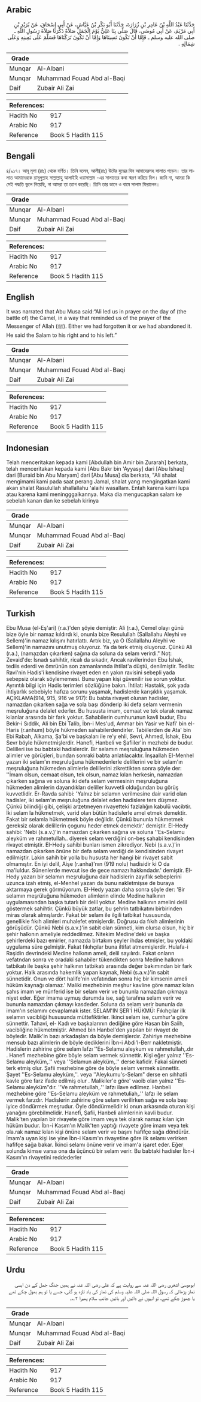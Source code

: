 ## Arabic


<div dir="rtl" lang="ar" style={{fontSize:'larger',backgroundColor:'#f8f9fa',padding:20}}>
حَدَّثَنَا عَبْدُ اللَّهِ بْنُ عَامِرِ بْنِ زُرَارَةَ، حَدَّثَنَا أَبُو بَكْرِ بْنُ عَيَّاشٍ، عَنْ أَبِي إِسْحَاقَ، عَنْ بُرَيْدِ بْنِ أَبِي مَرْيَمَ، عَنْ أَبِي مُوسَى، قَالَ صَلَّى بِنَا عَلِيٌّ يَوْمَ الْجَمَلِ صَلاَةً ذَكَّرَنَا صَلاَةَ رَسُولِ اللَّهِ ـ صلى الله عليه وسلم ـ فَإِمَّا أَنْ نَكُونَ نَسِينَاهَا وَإِمَّا أَنْ نَكُونَ تَرَكْنَاهَا فَسَلَّمَ عَلَى يَمِينِهِ وَعَلَى شِمَالِهِ ‏.‏
</div>
<div style={{backgroundColor:'#f8f9fa',padding:20, marginBottom: 10}}><table> <thead> <tr> <th>Grade</th> <th></th> </tr> </thead> <tbody> <tr><td>Munqar</td><td>Al-Albani</td></tr><tr><td>Munqar</td><td>Muhammad Fouad Abd al-Baqi</td></tr><tr><td>Daif</td><td>Zubair Ali Zai</td></tr></tbody></table><table> <thead> <tr> <th>References:</th> <th></th> </tr> </thead> <tbody><tr><td>Hadith No</td><td>917</td></tr><tr><td>Arabic No</td><td>917</td></tr><tr><td>Reference</td><td>Book 5 Hadith 115</td></tr></tbody></table></div>

## Bengali


<div dir="ltr" lang="bn" style={{fontSize:'larger',backgroundColor:'#f8f9fa',padding:20}}>
৪/৯১৭। আবূ মূসা (রাঃ) থেকে বর্ণিত। তিনি বলেন, আলী(রাঃ) উটের যুদ্ধের দিন আমাদেরসহ সালাত পড়েন। তার সালাত আমাদেরকে রাসূলুল্লাহ সাল্লাল্লাহু আলাইহি ওয়াসাল্লাম -এর সালাতের কথা স্মরণ করিয়ে দিল। জানি না, আমরা কি সেই পদ্ধতি ভুলে গিয়েছি, না আমরা তা ত্যাগ করেছি। তিনি তার ডানে ও বামে সালাম ফিরালেন।
</div>
<div style={{backgroundColor:'#f8f9fa',padding:20, marginBottom: 10}}><table> <thead> <tr> <th>Grade</th> <th></th> </tr> </thead> <tbody> <tr><td>Munqar</td><td>Al-Albani</td></tr><tr><td>Munqar</td><td>Muhammad Fouad Abd al-Baqi</td></tr><tr><td>Daif</td><td>Zubair Ali Zai</td></tr></tbody></table><table> <thead> <tr> <th>References:</th> <th></th> </tr> </thead> <tbody><tr><td>Hadith No</td><td>917</td></tr><tr><td>Arabic No</td><td>917</td></tr><tr><td>Reference</td><td>Book 5 Hadith 115</td></tr></tbody></table></div>

## English


<div dir="ltr" lang="en" style={{fontSize:'larger',backgroundColor:'#f8f9fa',padding:20}}>
It was narrated that Abu Musa said:“Ali led us in prayer on the day of (the battle of) the Camel, in a way that reminded us of the prayer of the Messenger of Allah (ﷺ). Either we had forgotten it or we had abandoned it. He said the Salam to his right and to his left.”
</div>
<div style={{backgroundColor:'#f8f9fa',padding:20, marginBottom: 10}}><table> <thead> <tr> <th>Grade</th> <th></th> </tr> </thead> <tbody> <tr><td>Munqar</td><td>Al-Albani</td></tr><tr><td>Munqar</td><td>Muhammad Fouad Abd al-Baqi</td></tr><tr><td>Daif</td><td>Zubair Ali Zai</td></tr></tbody></table><table> <thead> <tr> <th>References:</th> <th></th> </tr> </thead> <tbody><tr><td>Hadith No</td><td>917</td></tr><tr><td>Arabic No</td><td>917</td></tr><tr><td>Reference</td><td>Book 5 Hadith 115</td></tr></tbody></table></div>

## Indonesian


<div dir="ltr" lang="id" style={{fontSize:'larger',backgroundColor:'#f8f9fa',padding:20}}>
Telah menceritakan kepada kami [Abdullah bin Amir bin Zurarah] berkata, telah menceritakan kepada kami [Abu Bakr bin 'Ayyasy] dari [Abu Ishaq] dari [Buraid bin Abu Maryam] dari [Abu Musa] dia berkata, "Ali shalat mengimami kami pada saat perang Jamal, shalat yang mengingatkan kami akan shalat Rasulullah shallallahu 'alaihi wasallam. Entah karena kami lupa atau karena kami meningggalkannya. Maka dia mengucapkan salam ke sebelah kanan dan ke sebelah kirinya
</div>
<div style={{backgroundColor:'#f8f9fa',padding:20, marginBottom: 10}}><table> <thead> <tr> <th>Grade</th> <th></th> </tr> </thead> <tbody> <tr><td>Munqar</td><td>Al-Albani</td></tr><tr><td>Munqar</td><td>Muhammad Fouad Abd al-Baqi</td></tr><tr><td>Daif</td><td>Zubair Ali Zai</td></tr></tbody></table><table> <thead> <tr> <th>References:</th> <th></th> </tr> </thead> <tbody><tr><td>Hadith No</td><td>917</td></tr><tr><td>Arabic No</td><td>917</td></tr><tr><td>Reference</td><td>Book 5 Hadith 115</td></tr></tbody></table></div>

## Turkish


<div dir="ltr" lang="tr" style={{fontSize:'larger',backgroundColor:'#f8f9fa',padding:20}}>
Ebu Musa (el-Eş'ari) (r.a.)'den şöyie demiştir: Ali (r.a.), Cemel olayı günü bize öyle bir namaz kıldırdı ki, onunla bize Resulullah (Sallallahu Aleyhi ve Sellem)'in namaz kılışını hatırlattı. Artık biz, ya O (Sallallahu Aleyhi ve Sellem)'in namazını unutmuş oluyoruz. Ya da terk etmiş oluyoruz. Çünkü Ali (r.a.), (namazdan çıkarken) sağına da soluna da selam verirdi." Not: Zevaid'de: İsnadı sahihtir, ricalı da sıkadır, Ancak ravilerinden Ebu İshak, tediis ederdi ve ömrünün son zamanlarında ihtilat'a düştü, denilmiştir. Tedlis: Ravi'nin Hadis'i kendisine rivayet eden en yakın ravisini sebepli yada sebepsiz olarak söylememesi. Bunu yapan kişi güvenilir ise sorun yoktur. Ayrıntılı bilgi için Hadis terimleri sözlüğüne bakın. İhtilat: Hastalık, şok yada ihtiyarlık sebebiyle hafıza sorunu yaşamak, hadislerde karışıklık yaşamak. AÇIKLAMA(914, 915, 916 ve 917): Bu babta rivayet olunan hadisler, namazdan çıkarken sağa ve sola başı dönderip iki defa selam vermenin meşruluğuna delalet ederler. Bu hususta imam, cemaat ve tek olarak namaz kılanlar arasında bir fark yoktur. Sahabilerin cumhurunun kavli budur, Ebu Bekir-i Sıddik, Ali bin Ebi Talib, İbn-i Mes'ud, Ammar bin Yasir ve Nafi' bin el-Haris (r.anhum) böyle hükmeden sahabilerdendirler. Tabiilerden de Ata' bin Ebi Rabah, Alkama, Şa'bi ve başkaları ile re'y ehli, Sevri, Ahmed, İshak, Ebu Sevr böyle hükmetmişlerdir. Hanefi, Hanbeli ve Şafiiler'in mezhebi de budur. Delilleri ise bu babtaki hadislerdir. Bir selamın meşruluğuna hükmeden alimler ve görüşleri, bundan sonraki babta anlatılacaktır. İnşaallah EI-Menhel yazarı iki selam'ın meşruluğuna hükmedenlerle delillerini ve bir selam'ın meşruluğuna hükmeden alimlerle delillerini zikrettikten sonra şöyle der: ''İmam olsun, cemaat olsun, tek olsun, namaz kılan herkesin, namazdan çıkarken sağına ve soluna iki defa selam vermesinin meşruluğuna hükmeden alimlerin dayandıkları deliller kuvvetli olduğundan bu görüş kuvvetlidir. Er-Ravda sahibi: 'Yalnız bir selamın verilmesine dair varid olan hadisler, iki selam'ın meşruluğuna delalet eden hadislere ters düşmez. Çünkü bilindiği gibi, çelişki arzetmeyen rivayetteki fazlalığın kabulü vacibtir. İki selam la hükmetmek, varid olan bütün hadislerle amel etmek demektir. Fakat bir selamla hükmetmek böyle değildir. Çünkü bununla hükmetmek gereksiz olarak delillerin çogunu heder etmek demektir.' demiştir. EI-Hedy sahibi: 'Nebi (s.a.v.)'in namazdan çıkarken sağına ve soluna ''Es-Selamu aleyküm ve rahmetullah.. diyerek selam verdiğini on-beş sahabi kendisinden rivayet etmiştir. EI-Hedy sahibi bunları ismen zikrediyor. Nebi (s.a.v.)'in namazdan çıkarken önüne bir defa selam verdiği de kendisinden rivayet edilmiştir. Lakin sahih bir yolla bu hususta her hangi bir rivayet sabit olmamıştır. En iyi delil, Aişe (r.anha)'nın (919 nolu) hadisidir ki O da ma'luldur. Sünenlerde mevcut ise de gece namazı hakkındadır.' demiştir. EI-Hedy yazarı bir selamın meşruluğuna dair hadislerin zayıflık sebeplerini uzunca izah etmiş, el-Menhel yazarı da bunu nakletmişse de buraya aktarmaya gerek görmüyorum. EI-Hedy yazarı daha sonra şöyle der: 'Bir selamın meşrüluğuna hükmeden alimlerin elinde Medine halkının uygulamasından başka tutarlı bir delil yoktur. Medine halkının amelini delil göstermek sahihtir. Çünkü büyük zatlar, bu şehrin tatbikatını birbirinden miras olarak almışlardır. Fakat bir selam ile ilgili tatbikat hususunda, genellikle fıkıh alimleri muhalefet etmişlerdir. Doğrusu da fıkıh alimlerinin görüşüdür. Çünkü Nebi (s.a.v.)'in sabit olan sünneti, kim olursa olsun, hiç bir şehir halkının ameliyle reddedilmez. Nitekim Medine'deki ve başka şehirlerdeki bazı emirler, namazda birtakım şeyler ihdas etmişler, bu yoldaki uygulama süre gelmiştir. Fakat fıkıhçılar buna iltifat atmemişlerdir. Hulafa-i Raşidin devrindeki Medine halkının ameli, delil sayılırdı. Fakat onların vefatndan sonra ve oradaki sahabiler tükendikten sonra Medine halkının tatbikatı ile başka şehir halkının tatbikatı arasında değer bakımından bir fark yoktur. Halk arasında hakemlik yapan kaynak, Nebi (s.a.v.)'in sabit sünnetidir. Onun ve dört halife'nin vefatından sonra hiç bir kimsenin ameli hüküm kaynağı olamaz.' Maliki mezhebinin meşhur kavline göre namaz kılan şahıs imam ve münferid ise bir selam verir ve bununla namazdan çıkmaya niyet eder. Eğer imama uymuş durumda ise, sağ tarafına selam verir ve bununla namazdan çıkmayı kasdeder. Soluna da selam verir bununla da imam'ın selamını cevaplamak ister. SELAM'IN ŞER'İ HÜKMÜ: Fıkıhçılar ilk selamın vacibliği hususunda müttefiktirler. Ikinci selam ise, cumhur'a göre sünnettir. Tahavi, el- Kadı ve başkalarının dediğine göre Hasan bin Saiih, vacibliğine hükmetmiştir. Ahmed bin Hanbel'den yapılan bir rivayet de böyledir. Malik'in bazı arkadaşları da böyle demişlerdır. Zahiriye mezhebine mensub bazı alimlerin de böyle dediklerini İbn-i Abdi'l-Berr nakletmiştir. Hadislerin zahirine göre selam lafzı ''Es-Selamu aleykum ve rahmetullah,.dır . Hanefi mezhebine göre böyle selam vermek sünnettir. Kişi eğer yalnız ''Es-Selamu aleyküm,.'' veya ''Selamun aleyküm,.'' derse kafidir. Fakai sünneti terk etmiş olur. Şafii mezhebine göre de böyle selam vermek sünnettir. Şayet ''Es-Selamu aleyküm,''. veya ''Aleykumu's-Selam" derse en sıhhatli kavle göre farz ifade edilmiş olur . Malikiler'e göre' vaoib olan yalnız ''Es-Selamu aleyküm"dır. ''Ve rahmetullah,.'' lafzı ilave edilmez. Hanbeli mezhebine göre ''Es-Selamu aleyküm ve rahmetuliah,.'' lafzı ile selam vermek farzdır. Hadislerin zahirine göre selam verilirken sağa ve sola başı iyice döndürmek meşrudur. Öyle döndürmelidir ki onun arkasında oturan kişi yanağını görebilmelidir. Hanefi, Şafii, Hanbeli alimlerinin kavli budur. Malik'ten yapılan bir rivayete göre imam veya tek olarak namaz kılan için hüküm budur. İbn-i Kasım'ın Malik'ten yaptığı rivayete göre imam veya tek ola.rak namaz kılan kişi önüne selam verir ve başını hafifçe sağa döndürür. İmam'a uyan kişi ise yine İbn-i Kasım'ın rivayetine göre ilk selamı verirken hafifçe sağa bakar. İkinci selamı önüne verir ve imam'a işaret eder. Eğer solunda kimse varsa ona da üçüncü bir selam verir. Bu babtaki hadisler İbn-i Kasım'ın rivayetini reddederler
</div>
<div style={{backgroundColor:'#f8f9fa',padding:20, marginBottom: 10}}><table> <thead> <tr> <th>Grade</th> <th></th> </tr> </thead> <tbody> <tr><td>Munqar</td><td>Al-Albani</td></tr><tr><td>Munqar</td><td>Muhammad Fouad Abd al-Baqi</td></tr><tr><td>Daif</td><td>Zubair Ali Zai</td></tr></tbody></table><table> <thead> <tr> <th>References:</th> <th></th> </tr> </thead> <tbody><tr><td>Hadith No</td><td>917</td></tr><tr><td>Arabic No</td><td>917</td></tr><tr><td>Reference</td><td>Book 5 Hadith 115</td></tr></tbody></table></div>

## Urdu


<div dir="rtl" lang="ur" style={{fontSize:'larger',backgroundColor:'#f8f9fa',padding:20}}>
ابوموسیٰ اشعری رضی اللہ عنہ سے روایت ہے کہ علی رضی اللہ عنہ نے ہمیں جنگ جمل کے دن ایسی نماز پڑھائی کہ رسول اللہ صلی اللہ علیہ وسلم کی نماز کی یاد تازہ ہو گئی، جسے یا تو ہم بھول چکے تھے یا چھوڑ چکے تھے، تو انہوں نے دائیں اور بائیں جانب سلام پھیرا ۲؎۔
</div>
<div style={{backgroundColor:'#f8f9fa',padding:20, marginBottom: 10}}><table> <thead> <tr> <th>Grade</th> <th></th> </tr> </thead> <tbody> <tr><td>Munqar</td><td>Al-Albani</td></tr><tr><td>Munqar</td><td>Muhammad Fouad Abd al-Baqi</td></tr><tr><td>Daif</td><td>Zubair Ali Zai</td></tr></tbody></table><table> <thead> <tr> <th>References:</th> <th></th> </tr> </thead> <tbody><tr><td>Hadith No</td><td>917</td></tr><tr><td>Arabic No</td><td>917</td></tr><tr><td>Reference</td><td>Book 5 Hadith 115</td></tr></tbody></table></div>